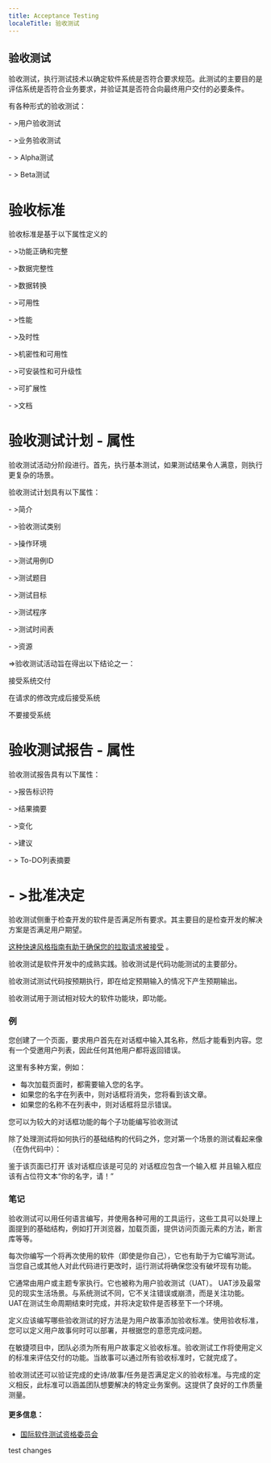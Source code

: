 ```yaml
---
title: Acceptance Testing
localeTitle: 验收测试
---
```

## 验收测试

验收测试，执行测试技术以确定软件系统是否符合要求规范。此测试的主要目的是评估系统是否符合业务要求，并验证其是否符合向最终用户交付的必要条件。

有各种形式的验收测试：

\- >用户验收测试

\- >业务验收测试

\- > Alpha测试

\- > Beta测试

# 验收标准

验收标准是基于以下属性定义的

\- >功能正确和完整

\- >数据完整性

\- >数据转换

\- >可用性

\- >性能

\- >及时性

\- >机密性和可用性

\- >可安装性和可升级性

\- >可扩展性

\- >文档

# 验收测试计划 - 属性

验收测试活动分阶段进行。首先，执行基本测试，如果测试结果令人满意，则执行更复杂的场景。

验收测试计划具有以下属性：

\- >简介

\- >验收测试类别

\- >操作环境

\- >测试用例ID

\- >测试题目

\- >测试目标

\- >测试程序

\- >测试时间表

\- >资源

\=>验收测试活动旨在得出以下结论之一：

接受系统交付

在请求的修改完成后接受系统

不要接受系统

# 验收测试报告 - 属性

验收测试报告具有以下属性：

\- >报告标识符

\- >结果摘要

\- >变化

\- >建议

\- > To-DO列表摘要

# \- >批准决定

验收测试侧重于检查开发的软件是否满足所有要求。其主要目的是检查开发的解决方案是否满足用户期望。

[这种快速风格指南有助于确保您的拉取请求被接受](https://github.com/freecodecamp/guides/blob/master/README.md) 。

验收测试是软件开发中的成熟实践。验收测试是代码功能测试的主要部分。

验收测试测试代码按预期执行，即在给定预期输入的情况下产生预期输出。

验收测试用于测试相对较大的软件功能块，即功能。

### 例

您创建了一个页面，要求用户首先在对话框中输入其名称，然后才能看到内容。您有一个受邀用户列表，因此任何其他用户都将返回错误。

这里有多种方案，例如：

*   每次加载页面时，都需要输入您的名字。
*   如果您的名字在列表中，则对话框将消失，您将看到该文章。
*   如果您的名称不在列表中，则对话框将显示错误。

您可以为较大的对话框功能的每个子功能编写验收测试

除了处理测试将如何执行的基础结构的代码之外，您对第一个场景的测试看起来像（在伪代码中）：

鉴于该页面已打开 该对话框应该是可见的 对话框应包含一个输入框 并且输入框应该有占位符文本“你的名字，请！”

### 笔记

验收测试可以用任何语言编写，并使用各种可用的工具运行，这些工具可以处理上面提到的基础结构，例如打开浏览器，加载页面，提供访问页面元素的方法，断言库等等。

每次你编写一个将再次使用的软件（即使是你自己），它也有助于为它编写测试。当您自己或其他人对此代码进行更改时，运行测试将确保您没有破坏现有功能。

它通常由用户或主题专家执行。它也被称为用户验收测试（UAT）。 UAT涉及最常见的现实生活场景。与系统测试不同，它不关注错误或崩溃，而是关注功能。 UAT在测试生命周期结束时完成，并将决定软件是否移至下一个环境。

定义应该编写哪些验收测试的好方法是为用户故事添加验收标准。使用验收标准，您可以定义用户故事何时可以部署，并根据您的意愿完成问题。

在敏捷项目中，团队必须为所有用户故事定义验收标准。验收测试工作将使用定义的标准来评估交付的功能。当故事可以通过所有验收标准时，它就完成了。

验收测试还可以验证完成的史诗/故事/任务是否满足定义的验收标准。与完成的定义相反，此标准可以涵盖团队想要解决的特定业务案例。这提供了良好的工作质量测量。

#### 更多信息：

*   [国际软件测试资格委员会](http://www.istqb.org/)

test changes

